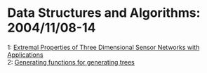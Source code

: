 # Data Structures and Algorithms: 2004/11/08-14  
1: [Extremal Properties of Three Dimensional Sensor Networks with  Applications](https://doi.org/10.48550/arXiv.cs/0411027)  
2: [Generating functions for generating trees](https://doi.org/10.48550/arXiv.math/0411250)  
